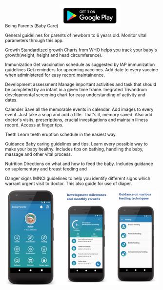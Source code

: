 Being Parents (Baby Care) 
<a href="https://play.google.com/store/apps/details?id=com.maakservicess.beingparents.app_monitor"><img src="en_badge_web_generic.png" width="200"></a>

General guidelines for parents of newborn to 6 years old.
Monitor vital parameters through this app.

Growth
Standardized growth Charts from WHO helps you track your baby's growth(weight, height and head circumference).

Immunization
Get vaccination schedule as suggested by IAP immunization guidelines 
Get reminders for upcoming vaccines.
Add date to every vaccine when administered for easy record maintainence.

Development assessment
Manage important activities and task that should be completed by an infant in a given time frame.
Inegrated Trivandrum developmental screening chart for easy understanding of activity and dates.

Calender
Save all the memorable events in calendar. Add images to every event. 
Just take a snap and add a title. That's it, memory saved.
Also add doctor's visits, prescriptions, crucial investigations and maintain illness record. Access at finger tips.

Teeth
Learn teeth eruption schedule in the easiest way.

Guidance
Baby caring guidelines and tips. Learn every possible way to make your baby healthy. 
Includes tips on bathing, handling the baby, massage and other vital process.

Nutrition
Directions on what and how to feed the baby. Includes guidance on suplementary and breast feeding and 

Danger signs
IMNCI guidelines to help you identify different signs which warrant urgent visit to doctor.
This also guide for use of diaper.


<img src="unnamedNBE5Z7PF.png">
